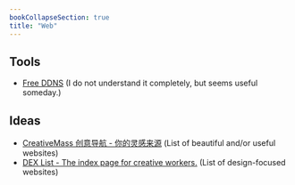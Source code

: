 ```yaml
---
bookCollapseSection: true
title: "Web"
---
```

## Tools

- [Free DDNS](https://freemyip.com/main) \(I do not understand it completely, but seems useful someday.\)


## Ideas

- [CreativeMass 创意导航 - 你的灵感来源](https://creativemass.cn/) \(List of beautiful and/or useful websites\)
- [DEX List - The index page for creative workers.](https://dexlist.page/) \(List of design-focused websites\)
